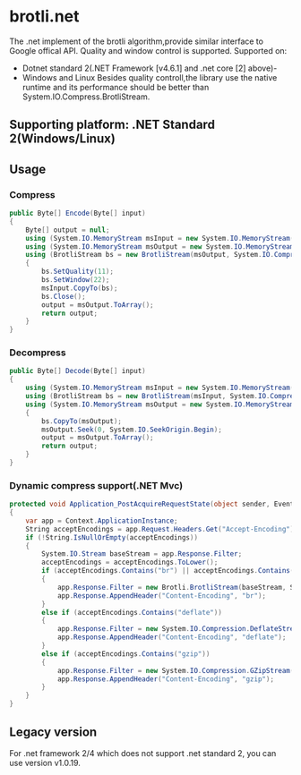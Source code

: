 # brotli.net
The .net implement of the brotli algorithm,provide similar interface to Google offical API.
Quality and window control is supported.
Supported on:
- Dotnet standard 2(.NET Framework [v4.6.1] and .net core [2] above)-
- Windows and Linux
Besides quality controll,the library use the native runtime and its performance should be better than System.IO.Compress.BrotliStream.
## Supporting platform: .NET Standard 2(Windows/Linux)

## Usage
### Compress

```C#
public Byte[] Encode(Byte[] input)
{
    Byte[] output = null;
    using (System.IO.MemoryStream msInput = new System.IO.MemoryStream(input))
    using (System.IO.MemoryStream msOutput = new System.IO.MemoryStream())
    using (BrotliStream bs = new BrotliStream(msOutput, System.IO.Compression.CompressionMode.Compress))
    {
        bs.SetQuality(11);
        bs.SetWindow(22);
        msInput.CopyTo(bs);
        bs.Close();
        output = msOutput.ToArray();
        return output;
    }
}
```       

### Decompress

```C#
public Byte[] Decode(Byte[] input)
{
    using (System.IO.MemoryStream msInput = new System.IO.MemoryStream(input))
    using (BrotliStream bs = new BrotliStream(msInput, System.IO.Compression.CompressionMode.Decompress))
    using (System.IO.MemoryStream msOutput = new System.IO.MemoryStream())
    {
        bs.CopyTo(msOutput);
        msOutput.Seek(0, System.IO.SeekOrigin.Begin);
        output = msOutput.ToArray();
        return output;
    }
}
```

### Dynamic compress support(.NET Mvc)

```C#
protected void Application_PostAcquireRequestState(object sender, EventArgs e)
{
    var app = Context.ApplicationInstance;
    String acceptEncodings = app.Request.Headers.Get("Accept-Encoding");
    if (!String.IsNullOrEmpty(acceptEncodings))
    {
        System.IO.Stream baseStream = app.Response.Filter;
        acceptEncodings = acceptEncodings.ToLower();
        if (acceptEncodings.Contains("br") || acceptEncodings.Contains("brotli"))
        {
            app.Response.Filter = new Brotli.BrotliStream(baseStream, System.IO.Compression.CompressionMode.Compress);
            app.Response.AppendHeader("Content-Encoding", "br");
        }
        else if (acceptEncodings.Contains("deflate"))
        {
            app.Response.Filter = new System.IO.Compression.DeflateStream(baseStream, System.IO.Compression.CompressionMode.Compress);
            app.Response.AppendHeader("Content-Encoding", "deflate");
        }
        else if (acceptEncodings.Contains("gzip"))
        {
            app.Response.Filter = new System.IO.Compression.GZipStream(baseStream, System.IO.Compression.CompressionMode.Compress);
            app.Response.AppendHeader("Content-Encoding", "gzip");
        }
    }
}      	
```

## Legacy version
For .net framework 2/4 which does not support .net standard 2, you can use version v1.0.19.